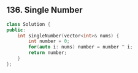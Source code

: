 ## 136. Single Number

```c++
class Solution {
public:
    int singleNumber(vector<int>& nums) {
        int number = 0;
        for(auto i: nums) number = number ^ i;
        return number;
    }
};
```

